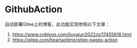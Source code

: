 # GithubAction
自动部署Gitee上的博客，此功能实现参照以下文章：
1. https://www.cnblogs.com/liuyajun2022/p/17455616.html
2. https://gitee.com/heartaotime/gitee-pages-action

